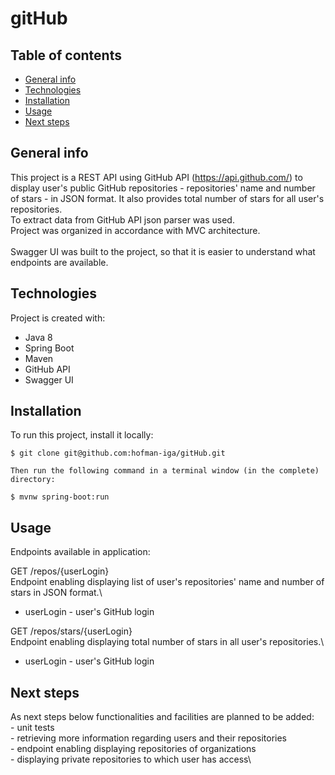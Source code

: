 # gitHub
## Table of contents
* [General info](#general-info)
* [Technologies](#technologies)
* [Installation](#installation)
* [Usage](#usage)
* [Next steps](#next-steps)

## General info
This project is a REST API using GitHub API (https://api.github.com/) to display user's public GitHub repositories - repositories' name and number of stars - in JSON format. It also provides total number of stars for all user's repositories.\
To extract data from GitHub API json parser was used.\
Project was organized in accordance with MVC architecture.\
\
Swagger UI was built to the project, so that it is easier to understand what endpoints are available.
  
## Technologies
Project is created with:
* Java 8
* Spring Boot
* Maven
* GitHub API
* Swagger UI
	
## Installation
To run this project, install it locally:

```
$ git clone git@github.com:hofman-iga/gitHub.git

Then run the following command in a terminal window (in the complete) directory:

$ mvnw spring-boot:run

```

## Usage

Endpoints available in application: 

GET
/repos/{userLogin} \
Endpoint enabling displaying list of user's repositories' name and number of stars in JSON format.\
  - userLogin - user's GitHub login

GET
/repos/stars/{userLogin} \
Endpoint enabling displaying total number of stars in all user's repositories.\
  - userLogin - user's GitHub login

## Next steps
As next steps below functionalities and facilities are planned to be added:\
	- unit tests\
	- retrieving more information regarding users and their repositories\
	- endpoint enabling displaying repositories of organizations\
	- displaying private repositories to which user has access\
